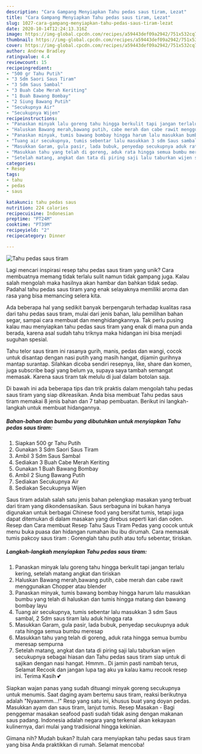 ```yaml
---
description: "Cara Gampang Menyiapkan Tahu pedas saus tiram, Lezat"
title: "Cara Gampang Menyiapkan Tahu pedas saus tiram, Lezat"
slug: 1027-cara-gampang-menyiapkan-tahu-pedas-saus-tiram-lezat
date: 2020-10-14T12:24:13.316Z
image: https://img-global.cpcdn.com/recipes/a59443def09a2942/751x532cq70/tahu-pedas-saus-tiram-foto-resep-utama.jpg
thumbnail: https://img-global.cpcdn.com/recipes/a59443def09a2942/751x532cq70/tahu-pedas-saus-tiram-foto-resep-utama.jpg
cover: https://img-global.cpcdn.com/recipes/a59443def09a2942/751x532cq70/tahu-pedas-saus-tiram-foto-resep-utama.jpg
author: Andrew Bradley
ratingvalue: 4.4
reviewcount: 15
recipeingredient:
- "500 gr Tahu Putih"
- "3 Sdm Saori Saus Tiram"
- "3 Sdm Saus Sambal"
- "3 Buah Cabe Merah Keriting"
- "1 Buah Bawang Bombay"
- "2 Siung Bawang Putih"
- "Secukupnya Air"
- "Secukupnya Wijen"
recipeinstructions:
- "Panaskan minyak lalu goreng tahu hingga berkulit tapi jangan terlalu kering, setelah matang angkat dan tiriskan"
- "Haluskan Bawang merah,bawang putih, cabe merah dan cabe rawit menggunakan Chopper atau blender"
- "Panaskan minyak, tumis bawang bombay hingga harum lalu masukkan bumbu yang telah di haluskan dan tumis hingga matang dan bawang bombay layu"
- "Tuang air secukupnya, tumis sebentar lalu masukkan 3 sdm Saus sambal, 2 Sdm saus tiram lalu aduk hingga rata"
- "Masukkan Garam, gula pasir, lada bubuk, penyedap secukupnya aduk rata hingga semua bumbu meresap"
- "Masukkan tahu yang telah di goreng, aduk rata hingga semua bumbu meresap sempurna"
- "Setelah matang, angkat dan tata di piring saji lalu taburkan wijen secukupnya sebagai hiasan dan Tahu pedas saus tiram siap untuk di sajikan dengan nasi hangat. Hmmm.. Di jamin pasti nambah terus, Selamat Recook dan jangan lupa tag aku ya kalau kamu recook resep ini. Terima Kasih 💕"
categories:
- Resep
tags:
- tahu
- pedas
- saus

katakunci: tahu pedas saus 
nutrition: 224 calories
recipecuisine: Indonesian
preptime: "PT24M"
cooktime: "PT39M"
recipeyield: "2"
recipecategory: Dinner

---
```



![Tahu pedas saus tiram](https://img-global.cpcdn.com/recipes/a59443def09a2942/751x532cq70/tahu-pedas-saus-tiram-foto-resep-utama.jpg)

Lagi mencari inspirasi resep tahu pedas saus tiram yang unik? Cara membuatnya memang tidak terlalu sulit namun tidak gampang juga. Kalau salah mengolah maka hasilnya akan hambar dan bahkan tidak sedap. Padahal tahu pedas saus tiram yang enak selayaknya memiliki aroma dan rasa yang bisa memancing selera kita.

Ada beberapa hal yang sedikit banyak berpengaruh terhadap kualitas rasa dari tahu pedas saus tiram, mulai dari jenis bahan, lalu pemilihan bahan segar, sampai cara membuat dan menghidangkannya. Tak perlu pusing kalau mau menyiapkan tahu pedas saus tiram yang enak di mana pun anda berada, karena asal sudah tahu triknya maka hidangan ini bisa menjadi suguhan spesial.

Tahu telor saus tiram ini rasanya gurih, manis, pedas dan wangi, cocok untuk disantap dengan nasi putih yang masih hangat, dijamin gurihnya mantap surantap. Silahkan dicoba sendiri resepnya, like, share dan komen, juga subscribe bagi yang belum ya, supaya saya tambah semangat memasak. Karena saus tiram tak melulu di jual dalam botolan saja.


Di bawah ini ada beberapa tips dan trik praktis dalam mengolah tahu pedas saus tiram yang siap dikreasikan. Anda bisa membuat Tahu pedas saus tiram memakai 8 jenis bahan dan 7 tahap pembuatan. Berikut ini langkah-langkah untuk membuat hidangannya.

<!--inarticleads1-->

##### Bahan-bahan dan bumbu yang dibutuhkan untuk menyiapkan Tahu pedas saus tiram:

1. Siapkan 500 gr Tahu Putih
1. Gunakan 3 Sdm Saori Saus Tiram
1. Ambil 3 Sdm Saus Sambal
1. Sediakan 3 Buah Cabe Merah Keriting
1. Gunakan 1 Buah Bawang Bombay
1. Ambil 2 Siung Bawang Putih
1. Sediakan Secukupnya Air
1. Sediakan Secukupnya Wijen


Saus tiram adalah salah satu jenis bahan pelengkap masakan yang terbuat dari tiram yang dikondensasikan. Saus serbaguna ini bukan hanya digunakan untuk berbagai Chinese food yang bersifat tumis, tetapi juga dapat ditemukan di dalam masakan yang direbus seperti kari dan oden. Resep dan Cara membuat Resep Tahu Saus Tiram Pedas yang cocok untuk menu buka puasa dan hidangan rumahan ibu ibu dirumah. Cara memasak tumis pakcoy saus tiram : Gorenglah tahu putih atau tofu sebentar, tiriskan. 

<!--inarticleads2-->

##### Langkah-langkah menyiapkan Tahu pedas saus tiram:

1. Panaskan minyak lalu goreng tahu hingga berkulit tapi jangan terlalu kering, setelah matang angkat dan tiriskan
1. Haluskan Bawang merah,bawang putih, cabe merah dan cabe rawit menggunakan Chopper atau blender
1. Panaskan minyak, tumis bawang bombay hingga harum lalu masukkan bumbu yang telah di haluskan dan tumis hingga matang dan bawang bombay layu
1. Tuang air secukupnya, tumis sebentar lalu masukkan 3 sdm Saus sambal, 2 Sdm saus tiram lalu aduk hingga rata
1. Masukkan Garam, gula pasir, lada bubuk, penyedap secukupnya aduk rata hingga semua bumbu meresap
1. Masukkan tahu yang telah di goreng, aduk rata hingga semua bumbu meresap sempurna
1. Setelah matang, angkat dan tata di piring saji lalu taburkan wijen secukupnya sebagai hiasan dan Tahu pedas saus tiram siap untuk di sajikan dengan nasi hangat. Hmmm.. Di jamin pasti nambah terus, Selamat Recook dan jangan lupa tag aku ya kalau kamu recook resep ini. Terima Kasih 💕


Siapkan wajan panas yang sudah dituangi minyak goreng secukupnya untuk menumis. Saat daging ayam bertemu saus tiram, reaksi berikutnya adalah &#34;Nyaammm…!&#34; Resp yang satu ini, khusus buat yang doyan pedas. Masukkan ayam dan saus tiram, lanjut tumis. Resep Masakan - Bagi penggemar masakan seafood pasti sudah tidak asing dengan makanan saus padang. Indonesia adalah negara yang terkenal akan kekayaan kulinernya, dari mulai yang tradisional hingga kekinian. 

Gimana nih? Mudah bukan? Itulah cara menyiapkan tahu pedas saus tiram yang bisa Anda praktikkan di rumah. Selamat mencoba!
